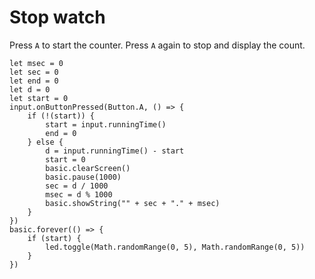 # Stop watch

Press ``A`` to start the counter. Press ``A`` again to stop and display the count. 

```blocks
let msec = 0
let sec = 0
let end = 0
let d = 0
let start = 0
input.onButtonPressed(Button.A, () => {
    if (!(start)) {
        start = input.runningTime()
        end = 0
    } else {
        d = input.runningTime() - start
        start = 0
        basic.clearScreen()
        basic.pause(1000)
        sec = d / 1000
        msec = d % 1000
        basic.showString("" + sec + "." + msec)
    }
})
basic.forever(() => {
    if (start) {
        led.toggle(Math.randomRange(0, 5), Math.randomRange(0, 5))
    }
})
```